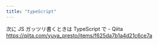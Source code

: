 ```yaml
---
title: "typeScript"
---
```


次に JS ガッツリ書くときは TypeScript で - Qiita
https://qiita.com/yuya_presto/items/f625da7b1a4d21c6ce7a
